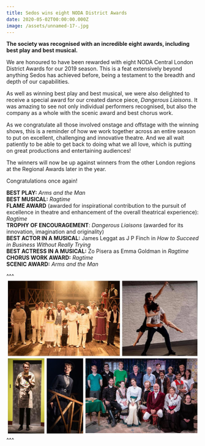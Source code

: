 ```yaml
---
title: Sedos wins eight NODA District Awards
date: 2020-05-02T00:00:00.000Z
image: /assets/unnamed-17-.jpg
---
```

**The society was recognised with an incredible eight awards, including best play and best musical.** 

We are honoured to have been rewarded with eight NODA Central London District Awards for our 2019 season. This is a feat extensively beyond anything Sedos has achieved before, being a testament to the breadth and depth of our capabilities. 

As well as winning best play and best musical, we were also delighted to receive a special award for our created dance piece, *Dangerous Liaisons*. It was amazing to see not only individual performers recognised, but also the company as a whole with the scenic award and best chorus work.  

As we congratulate all those involved onstage and offstage with the winning shows, this is a reminder of how we work together across an entire season to put on excellent, challenging and innovative theatre. And we all wait patiently to be able to get back to doing what we all love, which is putting on great productions and entertaining audiences!   

The winners will now be up against winners from the other London regions at the Regional Awards later in the year. 

Congratulations once again!

**BEST PLAY:** *Arms and the Man* \
**BEST MUSICAL:** *Ragtime*\
**FLAME AWARD** (awarded for inspirational contribution to the pursuit of excellence in theatre and enhancement of the overall theatrical experience): *Ragtime* \
**TROPHY OF ENCOURAGEMENT**: *Dangerous Liaisons* (awarded for its innovation, imagination and originality)\
**BEST ACTOR IN A MUSICAL:** James Leggat as J P Finch in *How to Succeed in Business Without Really Trying* \
**BEST ACTRESS IN A MUSICAL:** Zo Pisera as Emma Goldman in *Ragtime* \
**CHORUS WORK AWARD:** *Ragtime*\
**SCENIC AWARD:** *Arms and the Man*

^^^ ![](/assets/unnamed-17-.jpg)
^^^ 